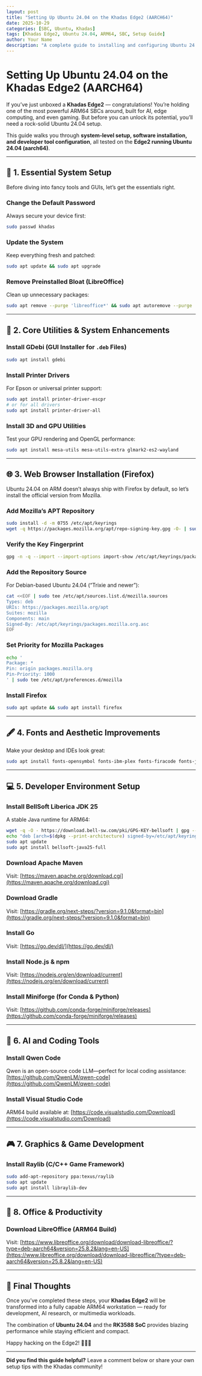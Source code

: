 ```yaml
---
layout: post
title: "Setting Up Ubuntu 24.04 on the Khadas Edge2 (AARCH64)"
date: 2025-10-29
categories: [SBC, Ubuntu, Khadas]
tags: [Khadas Edge2, Ubuntu 24.04, ARM64, SBC, Setup Guide]
author: Your Name
description: "A complete guide to installing and configuring Ubuntu 24.04 on the Khadas Edge2 — from system setup to development tools."
---
```


# Setting Up Ubuntu 24.04 on the Khadas Edge2 (AARCH64)

If you’ve just unboxed a **Khadas Edge2** — congratulations! You’re holding one of the most powerful ARM64 SBCs around, built for AI, edge computing, and even gaming. But before you can unlock its potential, you’ll need a rock-solid Ubuntu 24.04 setup.

This guide walks you through **system-level setup, software installation, and developer tool configuration**, all tested on the **Edge2 running Ubuntu 24.04 (aarch64)**.

---

## 🧩 1. Essential System Setup

Before diving into fancy tools and GUIs, let’s get the essentials right.

### Change the Default Password
Always secure your device first:
```bash
sudo passwd khadas
````

### Update the System

Keep everything fresh and patched:

```bash
sudo apt update && sudo apt upgrade
```

### Remove Preinstalled Bloat (LibreOffice)

Clean up unnecessary packages:

```bash
sudo apt remove --purge 'libreoffice*' && sudo apt autoremove --purge
```

---

## 🧰 2. Core Utilities & System Enhancements

### Install GDebi (GUI Installer for `.deb` Files)

```bash
sudo apt install gdebi
```

### Install Printer Drivers

For Epson or universal printer support:

```bash
sudo apt install printer-driver-escpr
# or for all drivers
sudo apt install printer-driver-all
```

### Install 3D and GPU Utilities

Test your GPU rendering and OpenGL performance:

```bash
sudo apt install mesa-utils mesa-utils-extra glmark2-es2-wayland
```

---

## 🌐 3. Web Browser Installation (Firefox)

Ubuntu 24.04 on ARM doesn’t always ship with Firefox by default, so let’s install the official version from Mozilla.

### Add Mozilla’s APT Repository

```bash
sudo install -d -m 0755 /etc/apt/keyrings
wget -q https://packages.mozilla.org/apt/repo-signing-key.gpg -O- | sudo tee /etc/apt/keyrings/packages.mozilla.org.asc > /dev/null
```

### Verify the Key Fingerprint

```bash
gpg -n -q --import --import-options import-show /etc/apt/keyrings/packages.mozilla.org.asc | awk '/pub/{getline; gsub(/^ +| +$/,""); if($0 == "35BAA0B33E9EB396F59CA838C0BA5CE6DC6315A3") print "\nThe key fingerprint matches ("$0").\n"; else print "\nVerification failed: the fingerprint ("$0") does not match the expected one.\n"}'
```

### Add the Repository Source

For Debian-based Ubuntu 24.04 (“Trixie and newer”):

```bash
cat <<EOF | sudo tee /etc/apt/sources.list.d/mozilla.sources
Types: deb
URIs: https://packages.mozilla.org/apt
Suites: mozilla
Components: main
Signed-By: /etc/apt/keyrings/packages.mozilla.org.asc
EOF
```

### Set Priority for Mozilla Packages

```bash
echo '
Package: *
Pin: origin packages.mozilla.org
Pin-Priority: 1000
' | sudo tee /etc/apt/preferences.d/mozilla
```

### Install Firefox

```bash
sudo apt update && sudo apt install firefox
```

---

## 🖋️ 4. Fonts and Aesthetic Improvements

Make your desktop and IDEs look great:

```bash
sudo apt install fonts-opensymbol fonts-ibm-plex fonts-firacode fonts-jetbrains-mono fonts-jetbrains-mono-web fonts-noto fonts-roboto fonts-font-awesome
```

---

## 💻 5. Developer Environment Setup

### Install BellSoft Liberica JDK 25

A stable Java runtime for ARM64:

```bash
wget -q -O - https://download.bell-sw.com/pki/GPG-KEY-bellsoft | gpg --dearmor | sudo tee /etc/apt/keyrings/GPG-KEY-bellsoft.gpg > /dev/null
echo "deb [arch=$(dpkg --print-architecture) signed-by=/etc/apt/keyrings/GPG-KEY-bellsoft.gpg] https://apt.bell-sw.com/ stable main" | sudo tee /etc/apt/sources.list.d/bellsoft.list
sudo apt update
sudo apt install bellsoft-java25-full
```

### Download Apache Maven

Visit: [https://maven.apache.org/download.cgi](https://maven.apache.org/download.cgi)

### Download Gradle

Visit: [https://gradle.org/next-steps/?version=9.1.0&format=bin](https://gradle.org/next-steps/?version=9.1.0&format=bin)

### Install Go

Visit: [https://go.dev/dl/](https://go.dev/dl/)

### Install Node.js & npm

Visit: [https://nodejs.org/en/download/current](https://nodejs.org/en/download/current)

### Install Miniforge (for Conda & Python)

Visit: [https://github.com/conda-forge/miniforge/releases](https://github.com/conda-forge/miniforge/releases)

---

## 🧠 6. AI and Coding Tools

### Install Qwen Code

Qwen is an open-source code LLM—perfect for local coding assistance:
[https://github.com/QwenLM/qwen-code](https://github.com/QwenLM/qwen-code)

### Install Visual Studio Code

ARM64 build available at:
[https://code.visualstudio.com/Download](https://code.visualstudio.com/Download)

---

## 🎮 7. Graphics & Game Development

### Install Raylib (C/C++ Game Framework)

```bash
sudo add-apt-repository ppa:texus/raylib
sudo apt update
sudo apt install libraylib-dev
```

---

## 🧾 8. Office & Productivity

### Download LibreOffice (ARM64 Build)

Visit: [https://www.libreoffice.org/download/download-libreoffice/?type=deb-aarch64&version=25.8.2&lang=en-US](https://www.libreoffice.org/download/download-libreoffice/?type=deb-aarch64&version=25.8.2&lang=en-US)

---

## 🚀 Final Thoughts

Once you’ve completed these steps, your **Khadas Edge2** will be transformed into a fully capable ARM64 workstation — ready for development, AI research, or multimedia workloads.

The combination of **Ubuntu 24.04** and the **RK3588 SoC** provides blazing performance while staying efficient and compact.

Happy hacking on the Edge2! 🧑‍💻🔥

---

**Did you find this guide helpful?**
Leave a comment below or share your own setup tips with the Khadas community!
